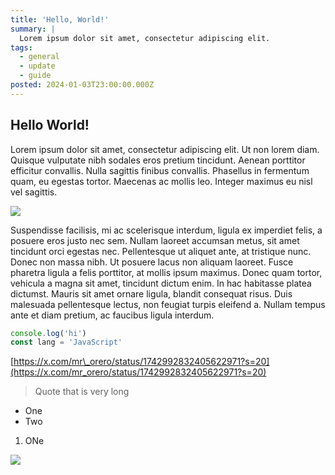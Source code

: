 ```yaml
---
title: 'Hello, World!'
summary: |
  Lorem ipsum dolor sit amet, consectetur adipiscing elit.
tags:
  - general
  - update
  - guide
posted: 2024-01-03T23:00:00.000Z
---
```


## Hello World!

Lorem ipsum dolor sit amet, consectetur adipiscing elit. Ut non lorem diam. Quisque vulputate nibh sodales eros pretium tincidunt. Aenean porttitor efficitur convallis. Nulla sagittis finibus convallis. Phasellus in fermentum quam, eu egestas tortor. Maecenas ac mollis leo. Integer maximus eu nisl vel sagittis.

![](/android-chrome-512x512.png)

Suspendisse facilisis, mi ac scelerisque interdum, ligula ex imperdiet felis, a posuere eros justo nec sem. Nullam laoreet accumsan metus, sit amet tincidunt orci egestas nec. Pellentesque ut aliquet ante, at tristique nunc. Donec non massa nibh. Ut posuere lacus non aliquam laoreet. Fusce pharetra ligula a felis porttitor, at mollis ipsum maximus. Donec quam tortor, vehicula a magna sit amet, tincidunt dictum enim. In hac habitasse platea dictumst. Mauris sit amet ornare ligula, blandit consequat risus. Duis malesuada pellentesque lectus, non feugiat turpis eleifend a. Nullam tempus ante et diam pretium, ac faucibus ligula interdum.

```javascript
console.log('hi')
const lang = 'JavaScript'
```

[https://x.com/mr\_orero/status/1742992832405622971?s=20](https://x.com/mr_orero/status/1742992832405622971?s=20)

> Quote that is very long

* One
* Two

1. ONe

![](</Event_ A NIGHT OF QUEENS Concert _ Nairabox Admin.jpeg>)
